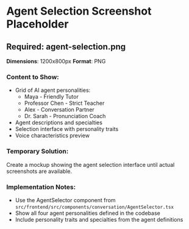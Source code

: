 # Agent Selection Screenshot Placeholder

## Required: agent-selection.png

**Dimensions**: 1200x800px
**Format**: PNG

### Content to Show:
- Grid of AI agent personalities:
  - Maya - Friendly Tutor
  - Professor Chen - Strict Teacher
  - Alex - Conversation Partner
  - Dr. Sarah - Pronunciation Coach
- Agent descriptions and specialties
- Selection interface with personality traits
- Voice characteristics preview

### Temporary Solution:
Create a mockup showing the agent selection interface until actual screenshots are available.

### Implementation Notes:
- Use the AgentSelector component from `src/frontend/src/components/conversation/AgentSelector.tsx`
- Show all four agent personalities defined in the codebase
- Include personality traits and specialties from the agent definitions